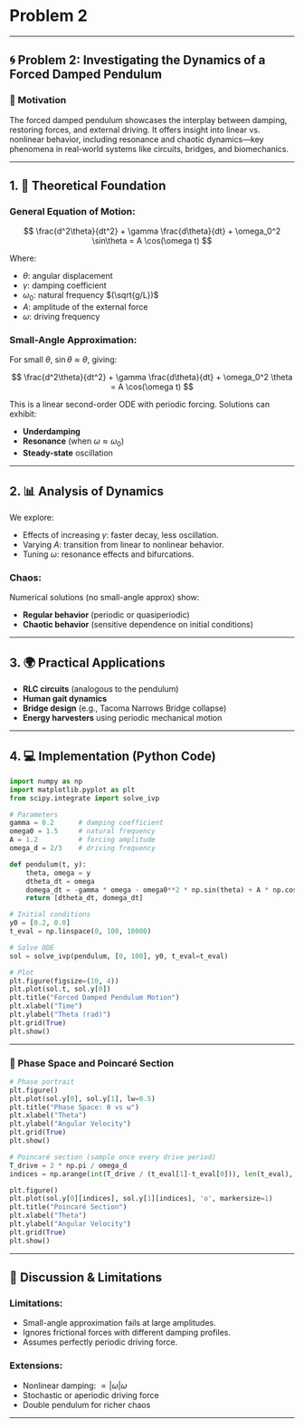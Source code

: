 # Problem 2

---

## 🌀 Problem 2: Investigating the Dynamics of a Forced Damped Pendulum

### 🧭 Motivation

The forced damped pendulum showcases the interplay between damping, restoring forces, and external driving. It offers insight into linear vs. nonlinear behavior, including resonance and chaotic dynamics—key phenomena in real-world systems like circuits, bridges, and biomechanics.

---

## 1. 📘 Theoretical Foundation

### General Equation of Motion:

$$
\frac{d^2\theta}{dt^2} + \gamma \frac{d\theta}{dt} + \omega_0^2 \sin\theta = A \cos(\omega t)
$$

Where:

* $\theta$: angular displacement
* $\gamma$: damping coefficient
* $\omega_0$: natural frequency $(\sqrt{g/L})$
* $A$: amplitude of the external force
* $\omega$: driving frequency

### Small-Angle Approximation:

For small $\theta$, $\sin\theta \approx \theta$, giving:

$$
\frac{d^2\theta}{dt^2} + \gamma \frac{d\theta}{dt} + \omega_0^2 \theta = A \cos(\omega t)
$$

This is a linear second-order ODE with periodic forcing. Solutions can exhibit:

* **Underdamping**
* **Resonance** (when $\omega \approx \omega_0$)
* **Steady-state** oscillation

---

## 2. 📊 Analysis of Dynamics

We explore:

* Effects of increasing $\gamma$: faster decay, less oscillation.
* Varying $A$: transition from linear to nonlinear behavior.
* Tuning $\omega$: resonance effects and bifurcations.

### Chaos:

Numerical solutions (no small-angle approx) show:

* **Regular behavior** (periodic or quasiperiodic)
* **Chaotic behavior** (sensitive dependence on initial conditions)

---

## 3. 🌍 Practical Applications

* **RLC circuits** (analogous to the pendulum)
* **Human gait dynamics**
* **Bridge design** (e.g., Tacoma Narrows Bridge collapse)
* **Energy harvesters** using periodic mechanical motion

---

## 4. 💻 Implementation (Python Code)

```python
import numpy as np
import matplotlib.pyplot as plt
from scipy.integrate import solve_ivp

# Parameters
gamma = 0.2      # damping coefficient
omega0 = 1.5     # natural frequency
A = 1.2          # forcing amplitude
omega_d = 2/3    # driving frequency

def pendulum(t, y):
    theta, omega = y
    dtheta_dt = omega
    domega_dt = -gamma * omega - omega0**2 * np.sin(theta) + A * np.cos(omega_d * t)
    return [dtheta_dt, domega_dt]

# Initial conditions
y0 = [0.2, 0.0]
t_eval = np.linspace(0, 100, 10000)

# Solve ODE
sol = solve_ivp(pendulum, [0, 100], y0, t_eval=t_eval)

# Plot
plt.figure(figsize=(10, 4))
plt.plot(sol.t, sol.y[0])
plt.title("Forced Damped Pendulum Motion")
plt.xlabel("Time")
plt.ylabel("Theta (rad)")
plt.grid(True)
plt.show()
```

---

### 🔁 Phase Space and Poincaré Section

```python
# Phase portrait
plt.figure()
plt.plot(sol.y[0], sol.y[1], lw=0.5)
plt.title("Phase Space: θ vs ω")
plt.xlabel("Theta")
plt.ylabel("Angular Velocity")
plt.grid(True)
plt.show()

# Poincaré section (sample once every drive period)
T_drive = 2 * np.pi / omega_d
indices = np.arange(int(T_drive / (t_eval[1]-t_eval[0])), len(t_eval), int(T_drive / (t_eval[1]-t_eval[0])))

plt.figure()
plt.plot(sol.y[0][indices], sol.y[1][indices], 'o', markersize=1)
plt.title("Poincaré Section")
plt.xlabel("Theta")
plt.ylabel("Angular Velocity")
plt.grid(True)
plt.show()
```

---

## 🧠 Discussion & Limitations

### Limitations:

* Small-angle approximation fails at large amplitudes.
* Ignores frictional forces with different damping profiles.
* Assumes perfectly periodic driving force.

### Extensions:

* Nonlinear damping: $\propto |\omega|\omega$
* Stochastic or aperiodic driving force
* Double pendulum for richer chaos

---


